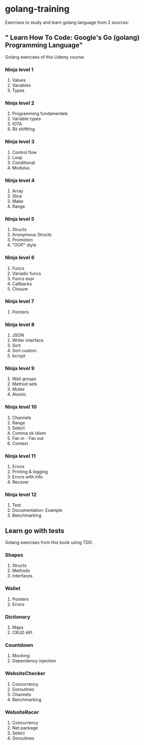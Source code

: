 # golang-training
Exercises to study and learn golang language from 2 sources:

## " Learn How To Code: Google's Go (golang) Programming Language"
Golang exercises of this Udemy course.

### Ninja level 1

1. Values
2. Variables
3. Types

### Ninja level 2

1. Programming fundamentals
2. Variable types
3. IOTA
4. Bit shiftting

### Ninja level 3

1. Control flow
2. Loop
3. Conditional
4. Modulus

### Ninja level 4

1. Array
2. Slice
3. Make
4. Range

### Ninja level 5

1. Structs
2. Anonymous Structs
3. Promotion
4. "OOP" style

### Ninja level 6

1. Funcs
2. Variadic funcs
3. Funcs expr
4. Callbacks
5. Closure

### Ninja level 7

1. Pointers

### Ninja level 8

1. JSON
2. Writer interface
3. Sort
4. Sort custom
5. bcrypt

### Ninja level 9

1. Wait groups
2. Method sets
3. Mutex
4. Atomic

### Ninja level 10

1. Channels
2. Range
3. Select
4. Comma ok idiom
5. Fan in - Fan out
6. Context

### Ninja level 11

1. Errors
2. Printing & logging
3. Errors with info
4. Recover

### Ninja level 12

1. Test
2. Documentation: Example
3. Benchmarking

## Learn go with tests
Golang exercises from this book using TDD.

### Shapes
1. Structs
2. Methods
3. Interfaces

### Wallet
1. Pointers
2. Errors

### Dictionary
1. Maps
2. CRUD API

### Countdown
1. Mocking
2. Dependency injection

### WebsiteChecker
1. Concurrency
2. Goroutines
3. Channels
4. Benchmarking

### WebsiteRacer
1. Concurrency
2. Net package
3. Select
4. Goroutines

